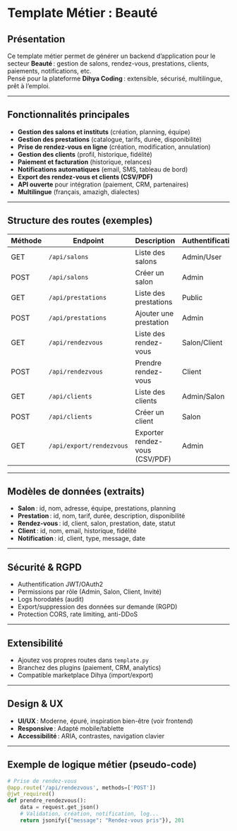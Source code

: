 # Template Métier : Beauté

## Présentation

Ce template métier permet de générer un backend d’application pour le secteur **Beauté** : gestion de salons, rendez-vous, prestations, clients, paiements, notifications, etc.  
Pensé pour la plateforme **Dihya Coding** : extensible, sécurisé, multilingue, prêt à l’emploi.

---

## Fonctionnalités principales

- **Gestion des salons et instituts** (création, planning, équipe)
- **Gestion des prestations** (catalogue, tarifs, durée, disponibilité)
- **Prise de rendez-vous en ligne** (création, modification, annulation)
- **Gestion des clients** (profil, historique, fidélité)
- **Paiement et facturation** (historique, relances)
- **Notifications automatiques** (email, SMS, tableau de bord)
- **Export des rendez-vous et clients (CSV/PDF)**
- **API ouverte** pour intégration (paiement, CRM, partenaires)
- **Multilingue** (français, amazigh, dialectes)

---

## Structure des routes (exemples)

| Méthode | Endpoint                     | Description                        | Authentification |
|---------|------------------------------|------------------------------------|------------------|
| GET     | `/api/salons`                | Liste des salons                   | Admin/User       |
| POST    | `/api/salons`                | Créer un salon                     | Admin            |
| GET     | `/api/prestations`           | Liste des prestations              | Public           |
| POST    | `/api/prestations`           | Ajouter une prestation             | Admin            |
| GET     | `/api/rendezvous`            | Liste des rendez-vous              | Salon/Client     |
| POST    | `/api/rendezvous`            | Prendre rendez-vous                | Client           |
| GET     | `/api/clients`               | Liste des clients                  | Admin/Salon      |
| POST    | `/api/clients`               | Créer un client                    | Salon            |
| GET     | `/api/export/rendezvous`     | Exporter rendez-vous (CSV/PDF)     | Admin            |

---

## Modèles de données (extraits)

- **Salon** : id, nom, adresse, équipe, prestations, planning
- **Prestation** : id, nom, tarif, durée, description, disponibilité
- **Rendez-vous** : id, client, salon, prestation, date, statut
- **Client** : id, nom, email, historique, fidélité
- **Notification** : id, client, type, message, date

---

## Sécurité & RGPD

- Authentification JWT/OAuth2
- Permissions par rôle (Admin, Salon, Client, Invité)
- Logs horodatés (audit)
- Export/suppression des données sur demande (RGPD)
- Protection CORS, rate limiting, anti-DDoS

---

## Extensibilité

- Ajoutez vos propres routes dans `template.py`
- Branchez des plugins (paiement, CRM, analytics)
- Compatible marketplace Dihya (import/export)

---

## Design & UX

- **UI/UX** : Moderne, épuré, inspiration bien-être (voir frontend)
- **Responsive** : Adapté mobile/tablette
- **Accessibilité** : ARIA, contrastes, navigation clavier

---

## Exemple de logique métier (pseudo-code)

```python
# Prise de rendez-vous
@app.route('/api/rendezvous', methods=['POST'])
@jwt_required()
def prendre_rendezvous():
    data = request.get_json()
    # Validation, création, notification, log...
    return jsonify({"message": "Rendez-vous pris"}), 201